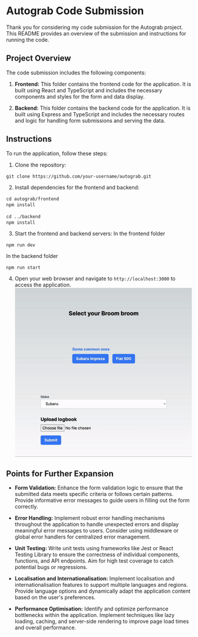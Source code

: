 # Autograb Code Submission

Thank you for considering my code submission for the Autograb project. This README provides an overview of the submission and instructions for running the code.

## Project Overview

The code submission includes the following components:

1. **Frontend:** This folder contains the frontend code for the application. It is built using React and TypeScript and includes the necessary components and styles for the form and data display.

2. **Backend:** This folder contains the backend code for the application. It is built using Express and TypeScript and includes the necessary routes and logic for handling form submissions and serving the data.

## Instructions

To run the application, follow these steps:
1. Clone the repository:
```
git clone https://github.com/your-username/autograb.git
```
2. Install dependencies for the frontend and backend:
```
cd autograb/frontend
npm install

cd ../backend
npm install
```
3. Start the frontend and backend servers:
In the frontend folder
```
npm run dev
```
In the backend folder
```
npm run start
```


4. Open your web browser and navigate to `http://localhost:3000` to access the application.
![Demo](./working-prototype.gif)

## Points for Further Expansion

- **Form Validation:** Enhance the form validation logic to ensure that the submitted data meets specific criteria or follows certain patterns. Provide informative error messages to guide users in filling out the form correctly.

- **Error Handling:** Implement robust error handling mechanisms throughout the application to handle unexpected errors and display meaningful error messages to users. Consider using middleware or global error handlers for centralized error management.

- **Unit Testing:** Write unit tests using frameworks like Jest or React Testing Library to ensure the correctness of individual components, functions, and API endpoints. Aim for high test coverage to catch potential bugs or regressions.

- **Localisation and Internationalisation:** Implement localisation and internationalisation features to support multiple languages and regions. Provide language options and dynamically adapt the application content based on the user's preferences.

- **Performance Optimisation:** Identify and optimize performance bottlenecks within the application. Implement techniques like lazy loading, caching, and server-side rendering to improve page load times and overall performance.
